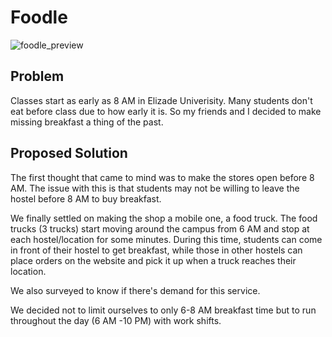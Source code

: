 # Foodle
![foodle_preview](https://user-images.githubusercontent.com/97707320/158897426-04a9b819-8518-4100-85e6-25e973aa84c0.gif)

## Problem
Classes start as early as 8 AM in Elizade Univerisity. Many students don't eat before class due to how early it is. So my friends and I decided to make missing breakfast a thing of the past.

## Proposed Solution
The first thought that came to mind was to make the stores open before 8 AM. The issue with this is that students may not be willing to leave the hostel before 8 AM to buy breakfast.

We finally settled on making the shop a mobile one, a food truck. The food trucks (3 trucks) start moving around the campus from 6 AM and stop at each hostel/location for some minutes. During this time, students can come in front of their hostel to get breakfast, while those in other hostels can place orders on the website and pick it up when a truck reaches their location.

We also surveyed to know if there's demand for this service.

We decided not to limit ourselves to only 6-8 AM breakfast time but to run throughout the day (6 AM -10 PM) with work shifts.
